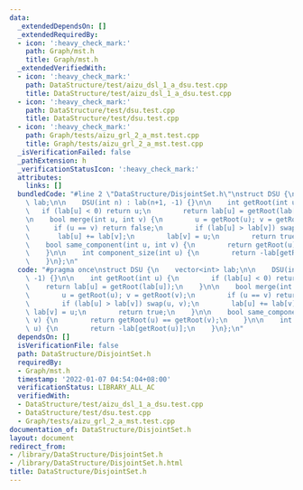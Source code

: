```yaml
---
data:
  _extendedDependsOn: []
  _extendedRequiredBy:
  - icon: ':heavy_check_mark:'
    path: Graph/mst.h
    title: Graph/mst.h
  _extendedVerifiedWith:
  - icon: ':heavy_check_mark:'
    path: DataStructure/test/aizu_dsl_1_a_dsu.test.cpp
    title: DataStructure/test/aizu_dsl_1_a_dsu.test.cpp
  - icon: ':heavy_check_mark:'
    path: DataStructure/test/dsu.test.cpp
    title: DataStructure/test/dsu.test.cpp
  - icon: ':heavy_check_mark:'
    path: Graph/tests/aizu_grl_2_a_mst.test.cpp
    title: Graph/tests/aizu_grl_2_a_mst.test.cpp
  _isVerificationFailed: false
  _pathExtension: h
  _verificationStatusIcon: ':heavy_check_mark:'
  attributes:
    links: []
  bundledCode: "#line 2 \"DataStructure/DisjointSet.h\"\nstruct DSU {\n    vector<int>\
    \ lab;\n\n    DSU(int n) : lab(n+1, -1) {}\n\n    int getRoot(int u) {\n     \
    \   if (lab[u] < 0) return u;\n        return lab[u] = getRoot(lab[u]);\n    }\n\
    \n    bool merge(int u, int v) {\n        u = getRoot(u); v = getRoot(v);\n  \
    \      if (u == v) return false;\n        if (lab[u] > lab[v]) swap(u, v);\n \
    \       lab[u] += lab[v];\n        lab[v] = u;\n        return true;\n    }\n\n\
    \    bool same_component(int u, int v) {\n        return getRoot(u) == getRoot(v);\n\
    \    }\n\n    int component_size(int u) {\n        return -lab[getRoot(u)];\n\
    \    }\n};\n"
  code: "#pragma once\nstruct DSU {\n    vector<int> lab;\n\n    DSU(int n) : lab(n+1,\
    \ -1) {}\n\n    int getRoot(int u) {\n        if (lab[u] < 0) return u;\n    \
    \    return lab[u] = getRoot(lab[u]);\n    }\n\n    bool merge(int u, int v) {\n\
    \        u = getRoot(u); v = getRoot(v);\n        if (u == v) return false;\n\
    \        if (lab[u] > lab[v]) swap(u, v);\n        lab[u] += lab[v];\n       \
    \ lab[v] = u;\n        return true;\n    }\n\n    bool same_component(int u, int\
    \ v) {\n        return getRoot(u) == getRoot(v);\n    }\n\n    int component_size(int\
    \ u) {\n        return -lab[getRoot(u)];\n    }\n};\n"
  dependsOn: []
  isVerificationFile: false
  path: DataStructure/DisjointSet.h
  requiredBy:
  - Graph/mst.h
  timestamp: '2022-01-07 04:54:04+08:00'
  verificationStatus: LIBRARY_ALL_AC
  verifiedWith:
  - DataStructure/test/aizu_dsl_1_a_dsu.test.cpp
  - DataStructure/test/dsu.test.cpp
  - Graph/tests/aizu_grl_2_a_mst.test.cpp
documentation_of: DataStructure/DisjointSet.h
layout: document
redirect_from:
- /library/DataStructure/DisjointSet.h
- /library/DataStructure/DisjointSet.h.html
title: DataStructure/DisjointSet.h
---
```


